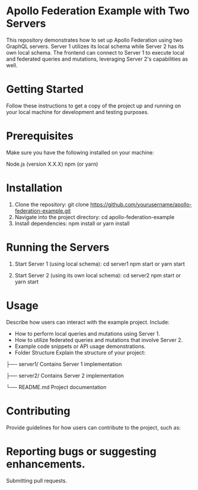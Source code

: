# Apollo Federation Example with Two Servers
This repository demonstrates how to set up Apollo Federation using two GraphQL servers. Server 1 utilizes its local schema while Server 2 has its own local schema. The frontend can connect to Server 1 to execute local and federated queries and mutations, leveraging Server 2's capabilities as well.

# Getting Started
Follow these instructions to get a copy of the project up and running on your local machine for development and testing purposes.

# Prerequisites
Make sure you have the following installed on your machine:

Node.js (version X.X.X)
npm (or yarn)

# Installation
1. Clone the repository:
  git clone https://github.com/yourusername/apollo-federation-example.git
2. Navigate into the project directory:
  cd apollo-federation-example
3. Install dependencies:
  npm install or yarn install
# Running the Servers
1. Start Server 1 (using local schema):
cd server1
npm start or yarn start

2. Start Server 2 (using its own local schema):
cd server2
npm start or yarn start

# Usage
Describe how users can interact with the example project. Include:

- How to perform local queries and mutations using Server 1.
- How to utilize federated queries and mutations that involve Server 2.
- Example code snippets or API usage demonstrations.
- Folder Structure
Explain the structure of your project:

├── server1/  Contains Server 1 implementation

├── server2/  Contains Server 2 implementation

└── README.md Project documentation


# Contributing
Provide guidelines for how users can contribute to the project, such as:

# Reporting bugs or suggesting enhancements.
Submitting pull requests.

